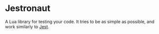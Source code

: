 # Jestronaut

A Lua library for testing your code. It tries to be as simple as possible, and work similarly to [Jest](https://jestjs.io/).